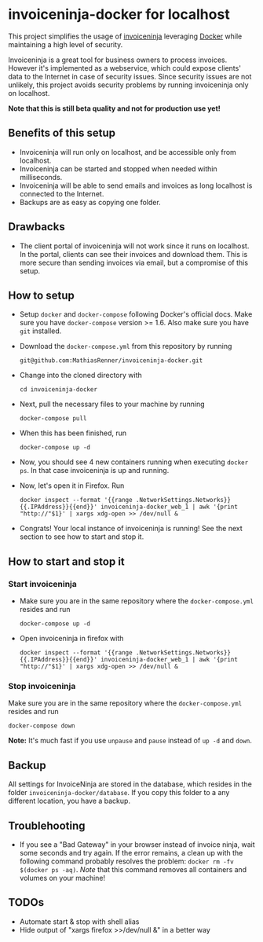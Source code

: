 # invoiceninja-docker for localhost
This project simplifies the usage of [invoiceninja](https://github.com/invoiceninja/invoiceninja) leveraging [Docker](http://docker.com/) while maintaining a high level of security.

Invoiceninja is a great tool for business owners to process invoices. However it's implemented as a webservice, which could expose clients' data to the Internet in case of security issues. Since security issues are not unlikely, this project avoids security problems by running invoiceninja only on localhost.

**Note that this is still beta quality and not for production use yet!**

Benefits of this setup
-----------
- Invoiceninja will run only on localhost, and be accessible only from localhost.
- Invoiceninja can be started and stopped when needed within milliseconds.
- Invoiceninja will be able to send emails and invoices as long localhost is connected to the Internet.
- Backups are as easy as copying one folder.


Drawbacks
------------
- The client portal of invoiceninja will not work since it runs on localhost. In the portal, clients can see their invoices and download them. This is more secure than sending invoices via email, but a compromise of this setup.


How to setup
---------------
- Setup `docker` and `docker-compose` following Docker's official docs. Make sure you have `docker-compose` version >= 1.6. Also make sure you have `git` installed.
- Download the `docker-compose.yml` from this repository by running

  ```
  git@github.com:MathiasRenner/invoiceninja-docker.git
  ```
- Change into the cloned directory with 

  ```
  cd invoiceninja-docker
  ```
  
- Next, pull the necessary files to your machine by running

  ```
  docker-compose pull
  ```
- When this has been finished, run

  ```
  docker-compose up -d
  ```
- Now, you should see 4 new containers running when executing `docker ps`. In that case invoiceninja is up and running.
- Now, let's open it in Firefox. Run

  ```
  docker inspect --format '{{range .NetworkSettings.Networks}}{{.IPAddress}}{{end}}' invoiceninja-docker_web_1 | awk '{print "http://"$1}' | xargs xdg-open >> /dev/null &
  ```
- Congrats! Your local instance of invoiceninja is running! See the next section to see how to start and stop it.


How to start and stop it
--------------

### Start invoiceninja
- Make sure you are in the same repository where the `docker-compose.yml` resides and run

  ```
  docker-compose up -d
  ```

- Open invoiceninja in firefox with

  ```
  docker inspect --format '{{range .NetworkSettings.Networks}}{{.IPAddress}}{{end}}' invoiceninja-docker_web_1 | awk '{print "http://"$1}' | xargs xdg-open >> /dev/null &
  ```

### Stop invoiceninja
Make sure you are in the same repository where the `docker-compose.yml` resides and run
 
  ```
  docker-compose down
  ```

**Note:** It's much fast if you use `unpause` and `pause` instead of `up -d` and `down`.


Backup
-----
All settings for InvoiceNinja are stored in the database, which resides in the folder `invoiceninja-docker/database`. If you copy this folder to a any different location, you have a backup.


Troublehooting
-------------
- If you see a "Bad Gateway" in your browser instead of invoice ninja, wait some seconds and try again. If the error remains, a clean up with the following command probably resolves the problem: `docker rm -fv $(docker ps -aq)`.  *Note* that this command removes all containers and volumes on your machine!


TODOs
------------
- Automate start & stop with shell alias
- Hide output of "xargs firefox >>/dev/null &" in a better way
